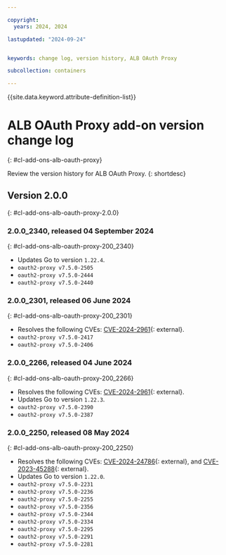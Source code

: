 ```yaml
---

copyright:
  years: 2024, 2024

lastupdated: "2024-09-24"


keywords: change log, version history, ALB OAuth Proxy

subcollection: containers

---
```


{{site.data.keyword.attribute-definition-list}}

# ALB OAuth Proxy add-on version change log
{: #cl-add-ons-alb-oauth-proxy}

Review the version history for ALB OAuth Proxy.
{: shortdesc}


## Version 2.0.0
{: #cl-add-ons-alb-oauth-proxy-2.0.0}


### 2.0.0_2340, released 04 September 2024
{: #cl-add-ons-alb-oauth-proxy-200_2340}

- Updates Go to version `1.22.4`.
- `oauth2-proxy v7.5.0-2505`
- `oauth2-proxy v7.5.0-2444`
- `oauth2-proxy v7.5.0-2440`

### 2.0.0_2301, released 06 June 2024
{: #cl-add-ons-alb-oauth-proxy-200_2301}

- Resolves the following CVEs: [CVE-2024-2961](https://nvd.nist.gov/vuln/detail/CVE-2024-2961){: external}.
- `oauth2-proxy v7.5.0-2417`
- `oauth2-proxy v7.5.0-2406`

### 2.0.0_2266, released 04 June 2024
{: #cl-add-ons-alb-oauth-proxy-200_2266}

- Resolves the following CVEs: [CVE-2024-2961](https://nvd.nist.gov/vuln/detail/CVE-2024-2961){: external}.
- Updates Go to version `1.22.3`.
- `oauth2-proxy v7.5.0-2390`
- `oauth2-proxy v7.5.0-2387`

### 2.0.0_2250, released 08 May 2024
{: #cl-add-ons-alb-oauth-proxy-200_2250}

- Resolves the following CVEs: [CVE-2024-24786](https://nvd.nist.gov/vuln/detail/CVE-2024-24786){: external}, and [CVE-2023-45288](https://nvd.nist.gov/vuln/detail/CVE-2023-45288){: external}.
- Updates Go to version `1.22.0`.
- `oauth2-proxy v7.5.0-2231`
- `oauth2-proxy v7.5.0-2236`
- `oauth2-proxy v7.5.0-2255`
- `oauth2-proxy v7.5.0-2356`
- `oauth2-proxy v7.5.0-2344`
- `oauth2-proxy v7.5.0-2334`
- `oauth2-proxy v7.5.0-2295`
- `oauth2-proxy v7.5.0-2291`
- `oauth2-proxy v7.5.0-2281`
